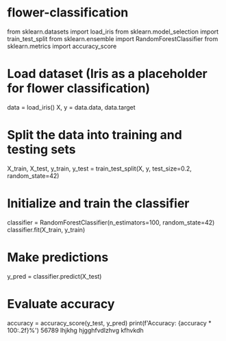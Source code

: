 # flower-classification
from sklearn.datasets import load_iris
from sklearn.model_selection import train_test_split
from sklearn.ensemble import RandomForestClassifier
from sklearn.metrics import accuracy_score

# Load dataset (Iris as a placeholder for flower classification)
data = load_iris()
X, y = data.data, data.target

# Split the data into training and testing sets
X_train, X_test, y_train, y_test = train_test_split(X, y, test_size=0.2, random_state=42)

# Initialize and train the classifier
classifier = RandomForestClassifier(n_estimators=100, random_state=42)
classifier.fit(X_train, y_train)

# Make predictions
y_pred = classifier.predict(X_test)

# Evaluate accuracy
accuracy = accuracy_score(y_test, y_pred)
print(f'Accuracy: {accuracy * 100:.2f}%')
56789
lhjkhg
hjgghfvdlzhvg
kfhvkdh

